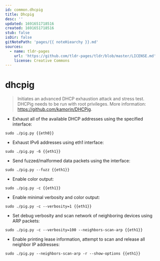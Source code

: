```yaml
---
id: common.dhcpig
title: Dhcpig
desc: ''
updated: 1691651718516
created: 1691651718516
stub: false
isDir: false
gitNotePath: 'pages/{{ noteHiearchy }}.md'
sources:
  - name: tldr-pages
    url: 'https://github.com/tldr-pages/tldr/blob/master/LICENSE.md'
    license: Creative Commons
---
```

# dhcpig

> Initiates an advanced DHCP exhaustion attack and stress test.
> DHCPig needs to be run with root privileges.
> More information: <https://github.com/kamorin/DHCPig>.

- Exhaust all of the available DHCP addresses using the specified interface:

`sudo ./pig.py {{eth0}}`

- Exhaust IPv6 addresses using eth1 interface:

`sudo ./pig.py -6 {{eth1}}`

- Send fuzzed/malformed data packets using the interface:

`sudo ./pig.py --fuzz {{eth1}}`

- Enable color output:

`sudo ./pig.py -c {{eth1}}`

- Enable minimal verbosity and color output:

`sudo ./pig.py -c --verbosity=1 {{eth1}}`

- Set debug verbosity and scan network of neighboring devices using ARP packets:

`sudo ./pig.py -c --verbosity=100 --neighbors-scan-arp {{eth1}}`

- Enable printing lease information, attempt to scan and release all neighbor IP addresses:

`sudo ./pig.py --neighbors-scan-arp -r --show-options {{eth1}}`

